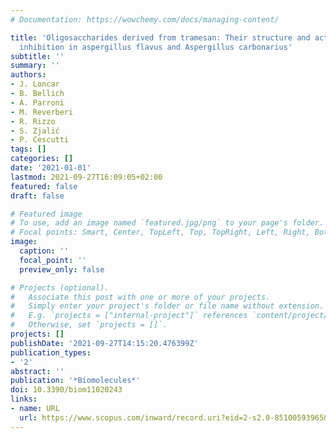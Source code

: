 ```yaml
---
# Documentation: https://wowchemy.com/docs/managing-content/

title: 'Oligosaccharides derived from tramesan: Their structure and activity on mycotoxin
  inhibition in aspergillus flavus and Aspergillus carbonarius'
subtitle: ''
summary: ''
authors:
- J. Loncar
- B. Bellich
- A. Parroni
- M. Reverberi
- R. Rizzo
- S. Zjalić
- P. Cescutti
tags: []
categories: []
date: '2021-01-01'
lastmod: 2021-09-27T16:09:05+02:00
featured: false
draft: false

# Featured image
# To use, add an image named `featured.jpg/png` to your page's folder.
# Focal points: Smart, Center, TopLeft, Top, TopRight, Left, Right, BottomLeft, Bottom, BottomRight.
image:
  caption: ''
  focal_point: ''
  preview_only: false

# Projects (optional).
#   Associate this post with one or more of your projects.
#   Simply enter your project's folder or file name without extension.
#   E.g. `projects = ["internal-project"]` references `content/project/deep-learning/index.md`.
#   Otherwise, set `projects = []`.
projects: []
publishDate: '2021-09-27T14:15:20.476399Z'
publication_types:
- '2'
abstract: ''
publication: '*Biomolecules*'
doi: 10.3390/biom11020243
links:
- name: URL
  url: https://www.scopus.com/inward/record.uri?eid=2-s2.0-85100593965&doi=10.3390%2fbiom11020243&partnerID=40&md5=8c036403c9468646dc59f2a24a411bc5
---
```

